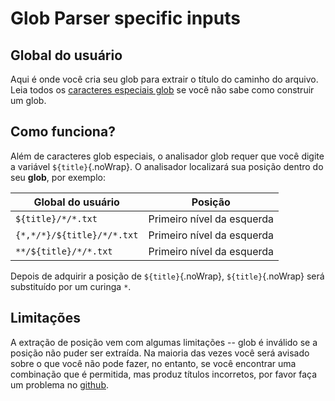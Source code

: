 # Glob Parser specific inputs

## Global do usuário

Aqui é onde você cria seu glob para extrair o título do caminho do arquivo. Leia todos os [caracteres especiais glob](#special-glob-characters) se você não sabe como construir um glob.

## Como funciona?

Além de caracteres glob especiais, o analisador glob requer que você digite a variável `${title}`{.noWrap}. O analisador localizará sua posição dentro do seu  **glob**, por exemplo:

| Global do usuário          | Posição                    |
| -------------------------- | -------------------------- |
| `${title}/*/*.txt`         | Primeiro nível da esquerda |
| `{*,*/*}/${title}/*/*.txt` | Primeiro nível da esquerda |
| `**/${title}/*/*.txt`      | Primeiro nível da esquerda |

Depois de adquirir a posição de `${title}`{.noWrap}, `${title}`{.noWrap} será substituído por um curinga `*`.

## Limitações

A extração de posição vem com algumas limitações -- glob é inválido se a posição não puder ser extraída. Na maioria das vezes você será avisado sobre o que você não pode fazer, no entanto, se você encontrar uma combinação que é permitida, mas produz títulos incorretos, por favor faça um problema no [github](https://github.com/FrogTheFrog/steam-rom-manager/issues).
